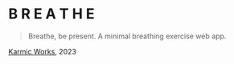 # B R E A T H E

> Breathe, be present. A minimal breathing exercise web app.

[Karmic Works](https://karmic.works), 2023
